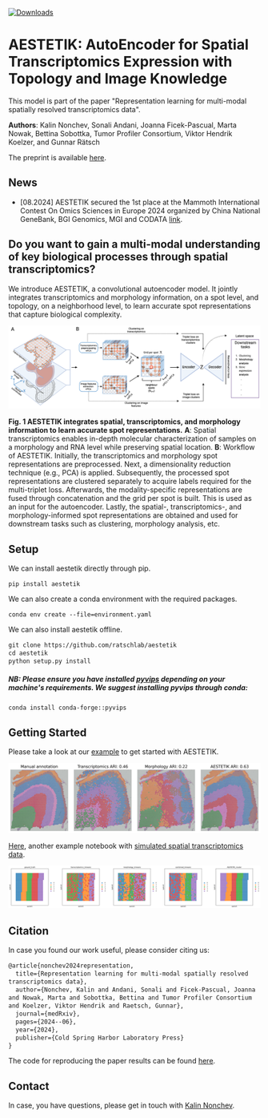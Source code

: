 [![Downloads](https://static.pepy.tech/badge/aestetik)](https://pepy.tech/project/aestetik)
# AESTETIK: AutoEncoder for Spatial Transcriptomics Expression with Topology and Image Knowledge

This model is part of the paper "Representation learning for multi-modal spatially resolved transcriptomics data".

**Authors**: Kalin Nonchev, Sonali Andani, Joanna Ficek-Pascual, Marta Nowak, Bettina Sobottka, Tumor Profiler Consortium, Viktor Hendrik Koelzer, and Gunnar Rätsch

The preprint is available [here](https://www.medrxiv.org/content/10.1101/2024.06.04.24308256v1).

## News

  - [08.2024] AESTETIK secured the 1st place at the Mammoth International Contest On Omics Sciences in Europe 2024 organized by China National GeneBank, BGI Genomics, MGI and CODATA [link](https://micos.cngb.org/europe/index.html).

## Do you want to gain a multi-modal understanding of key biological processes through spatial transcriptomics?

We introduce AESTETIK, a convolutional autoencoder model. It jointly integrates transcriptomics and morphology information, on a spot level, and topology, on a neighborhood level, to learn accurate spot representations that capture biological complexity.

![aestetik](/figures/aestetik.png)

**Fig. 1 AESTETIK integrates spatial, transcriptomics, and morphology information to learn accurate spot representations.**
**A**: Spatial transcriptomics enables in-depth molecular characterization of samples on a morphology and RNA level while preserving spatial location. **B**: Workflow of AESTETIK. Initially, the transcriptomics and morphology spot representations are preprocessed. Next, a dimensionality reduction technique (e.g., PCA) is applied. Subsequently, the processed spot representations are clustered separately to acquire labels required for the multi-triplet loss. Afterwards, the modality-specific representations are fused through concatenation and the grid per spot is built. This is used as an input for the autoencoder. Lastly, the spatial-, transcriptomics-, and morphology-informed spot representations are obtained and used for downstream tasks such as clustering, morphology analysis, etc.

## Setup

We can install aestetik directly through pip.

```
pip install aestetik
```

We can also create a conda environment with the required packages.

```
conda env create --file=environment.yaml
```

We can also install aestetik offline.

```
git clone https://github.com/ratschlab/aestetik
cd aestetik
python setup.py install
```

##### NB: Please ensure you have installed [pyvips](https://github.com/libvips/pyvips) depending on your machine's requirements. We suggest installing pyvips through conda:
```
conda install conda-forge::pyvips
```

## Getting Started

Please take a look at our [example](example/gettingStartedWithAESTETIK.ipynb) to get started with AESTETIK.

![aestetik](/figures/maynard_human_brain_analysis_151676_Transcriptomics_Morphology_AESTETIK.png)

[Here](example/gettingStartedWithAESTETIKwithSimulatedData.ipynb), another example notebook with [simulated spatial transcriptomics data](https://github.com/ratschlab/simulate_spatial_transcriptomics_tool).

![aestetik](/figures/AESTETIK_clustering.png)


## Citation

In case you found our work useful, please consider citing us:

```
@article{nonchev2024representation,
  title={Representation learning for multi-modal spatially resolved transcriptomics data},
  author={Nonchev, Kalin and Andani, Sonali and Ficek-Pascual, Joanna and Nowak, Marta and Sobottka, Bettina and Tumor Profiler Consortium and Koelzer, Viktor Hendrik and Raetsch, Gunnar},
  journal={medRxiv},
  pages={2024--06},
  year={2024},
  publisher={Cold Spring Harbor Laboratory Press}
}
```

The code for reproducing the paper results can be found [here](https://github.com/ratschlab/st-rep).

## Contact

In case, you have questions, please get in touch with [Kalin Nonchev](https://bmi.inf.ethz.ch/people/person/kalin-nonchev).
